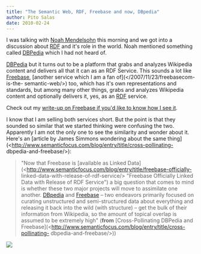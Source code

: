 ```yaml
---
title: "The Semantic Web, RDF, Freebase and now, DBpedia"
author: Pito Salas
date: 2010-02-24
---
```




I was talking with [Noah Mendelsohn](<http://www.arcanedomain.com/>) this
morning and we got into a discussion about [RDF](<http://www.w3.org/RDF/>) and
it's role in the world. Noah mentioned something called
[DBPedia](<http://dbpedia.org/About>) which I had not heard of.

[DBPedia](<http://dbpedia.org/About>) but it turns out to be a platform that
grabs and analyzes Wikipedia content and delivers all that it can as an RDF
Service. This sounds a lot like [Freebase](<http://www.freebase.com/>),
[another service which I am a fan of](</2007/11/23/freebasecom-is-the-
semantic-web/>) too, which has it's own representations and standards, but
among many other things, grabs and analyzes Wikipedia content and optionally
delivers it, yes, as an [RDF](<http://www.w3.org/RDF/>) service.

Check out my [write-up on Freebase if you'd like to know how I see
it](</2007/11/23/freebasecom-is-the-semantic-web/>).

I know that I am selling both services short. But the point is that they
sounded so similar that we started thinking were confusing the two. Apparently
I am not the only one to see the similarity and wonder about it. Here's an
[article by James Simmons wondering about the same
thing](<http://www.semanticfocus.com/blog/entry/title/cross-pollinating-
dbpedia-and-freebase/>):

> "Now that Freebase is [available as Linked
> Data](<http://www.semanticfocus.com/blog/entry/title/freebase-officially-
> linked-data-with-release-of-rdf-service/> "Freebase Officially Linked Data
> with Release of RDF Service") a big question that comes to mind is whether
> these two major projects will move to assimilate one another.
> [DBpedia](<http://dbpedia.org/> "DBpedia") and
> [Freebase](<http://www.freebase.com/> "Freebase") – two endeavors primarily
> focused on curating unstructured and semi-structured data about everything
> and releasing it back into the wild (with structure) – get the bulk of their
> information from Wikipedia, so the amount of topical overlap is assumed to
> be extremely high" (**from** [Cross-Pollinating DBPedia and
> Freebase](<http://www.semanticfocus.com/blog/entry/title/cross-pollinating-
> dbpedia-and-freebase/>))

![](https://i0.wp.com/img.zemanta.com/pixy.gif?w=584)


